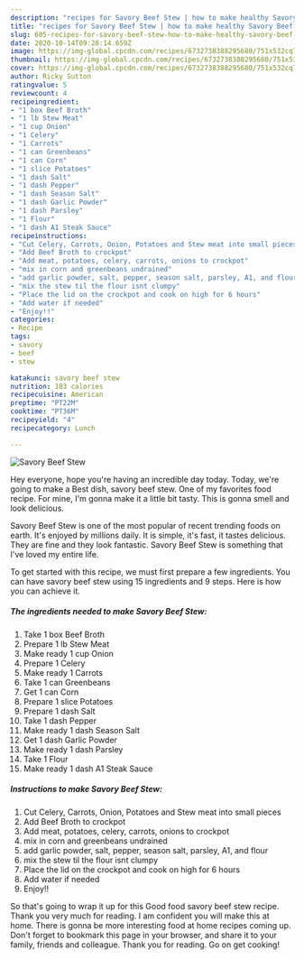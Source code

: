```yaml
---
description: "recipes for Savory Beef Stew | how to make healthy Savory Beef Stew"
title: "recipes for Savory Beef Stew | how to make healthy Savory Beef Stew"
slug: 605-recipes-for-savory-beef-stew-how-to-make-healthy-savory-beef-stew
date: 2020-10-14T09:28:14.659Z
image: https://img-global.cpcdn.com/recipes/6732738388295680/751x532cq70/savory-beef-stew-recipe-main-photo.jpg
thumbnail: https://img-global.cpcdn.com/recipes/6732738388295680/751x532cq70/savory-beef-stew-recipe-main-photo.jpg
cover: https://img-global.cpcdn.com/recipes/6732738388295680/751x532cq70/savory-beef-stew-recipe-main-photo.jpg
author: Ricky Sutton
ratingvalue: 5
reviewcount: 4
recipeingredient:
- "1 box Beef Broth"
- "1 lb Stew Meat"
- "1 cup Onion"
- "1 Celery"
- "1 Carrots"
- "1 can Greenbeans"
- "1 can Corn"
- "1 slice Potatoes"
- "1 dash Salt"
- "1 dash Pepper"
- "1 dash Season Salt"
- "1 dash Garlic Powder"
- "1 dash Parsley"
- "1 Flour"
- "1 dash A1 Steak Sauce"
recipeinstructions:
- "Cut Celery, Carrots, Onion, Potatoes and Stew meat into small pieces"
- "Add Beef Broth to crockpot"
- "Add meat, potatoes, celery, carrots, onions to crockpot"
- "mix in corn and greenbeans undrained"
- "add garlic powder, salt, pepper, season salt, parsley, A1, and flour"
- "mix the stew til the flour isnt clumpy"
- "Place the lid on the crockpot and cook on high for 6 hours"
- "Add water if needed"
- "Enjoy!!"
categories:
- Recipe
tags:
- savory
- beef
- stew

katakunci: savory beef stew 
nutrition: 103 calories
recipecuisine: American
preptime: "PT22M"
cooktime: "PT36M"
recipeyield: "4"
recipecategory: Lunch

---
```



![Savory Beef Stew](https://img-global.cpcdn.com/recipes/6732738388295680/751x532cq70/savory-beef-stew-recipe-main-photo.jpg)

Hey everyone, hope you're having an incredible day today. Today, we're going to make a Best dish, savory beef stew. One of my favorites food recipe. For mine, I'm gonna make it a little bit tasty. This is gonna smell and look delicious.



Savory Beef Stew is one of the most popular of recent trending foods on earth. It's enjoyed by millions daily. It is simple, it's fast, it tastes delicious. They are fine and they look fantastic. Savory Beef Stew is something that I've loved my entire life.


To get started with this recipe, we must first prepare a few ingredients. You can have savory beef stew using 15 ingredients and 9 steps. Here is how you can achieve it.

<!--inarticleads1-->

##### The ingredients needed to make Savory Beef Stew:

1. Take 1 box Beef Broth
1. Prepare 1 lb Stew Meat
1. Make ready 1 cup Onion
1. Prepare 1 Celery
1. Make ready 1 Carrots
1. Take 1 can Greenbeans
1. Get 1 can Corn
1. Prepare 1 slice Potatoes
1. Prepare 1 dash Salt
1. Take 1 dash Pepper
1. Make ready 1 dash Season Salt
1. Get 1 dash Garlic Powder
1. Make ready 1 dash Parsley
1. Take 1 Flour
1. Make ready 1 dash A1 Steak Sauce




<!--inarticleads2-->

##### Instructions to make Savory Beef Stew:

1. Cut Celery, Carrots, Onion, Potatoes and Stew meat into small pieces
1. Add Beef Broth to crockpot
1. Add meat, potatoes, celery, carrots, onions to crockpot
1. mix in corn and greenbeans undrained
1. add garlic powder, salt, pepper, season salt, parsley, A1, and flour
1. mix the stew til the flour isnt clumpy
1. Place the lid on the crockpot and cook on high for 6 hours
1. Add water if needed
1. Enjoy!!




So that's going to wrap it up for this Good food savory beef stew recipe. Thank you very much for reading. I am confident you will make this at home. There is gonna be more interesting food at home recipes coming up. Don't forget to bookmark this page in your browser, and share it to your family, friends and colleague. Thank you for reading. Go on get cooking!
